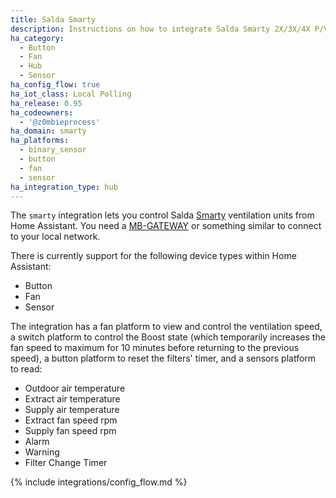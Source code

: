 ```yaml
---
title: Salda Smarty
description: Instructions on how to integrate Salda Smarty 2X/3X/4X P/V ventilation systems into Home Assistant.
ha_category:
  - Button
  - Fan
  - Hub
  - Sensor
ha_config_flow: true
ha_iot_class: Local Polling
ha_release: 0.95
ha_codeowners:
  - '@z0mbieprocess'
ha_domain: smarty
ha_platforms:
  - binary_sensor
  - button
  - fan
  - sensor
ha_integration_type: hub
---
```


The `smarty` integration lets you control Salda [Smarty](http://www.salda.lt/en/products/category/compact-counter-flow-units) ventilation units from Home Assistant. You need a [MB-GATEWAY](http://www.salda.lt/en/products/item/5637227077) or something similar to connect to your local network.

There is currently support for the following device types within Home Assistant:

- Button
- Fan
- Sensor

The integration has a fan platform to view and control the ventilation speed, a switch platform to control the Boost state (which temporarily increases the fan speed to maximum for 10 minutes before returning to the previous speed), a button platform to reset the filters' timer, and a sensors platform to read:

- Outdoor air temperature
- Extract air temperature
- Supply air temperature
- Extract fan speed rpm
- Supply fan speed rpm
- Alarm
- Warning
- Filter Change Timer

{% include integrations/config_flow.md %}
